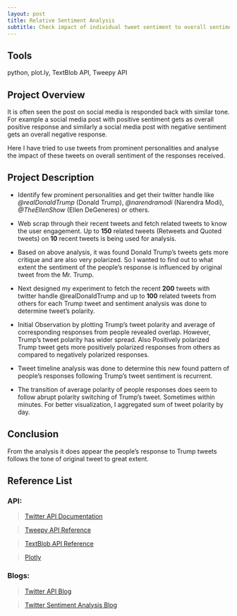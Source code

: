 ```yaml
---
layout: post
title: Relative Sentiment Analysis
subtitle: Check impact of individual tweet sentiment to overall sentiment of responses. 
---
```


## Tools
python, plot.ly, TextBlob API, Tweepy API

## Project Overview

It is often seen the post on social media is responded back with similar tone. For example a social media post with positive sentiment gets as overall positive response and similarly a social media post with negative sentiment gets an overall negative response.

Here I have tried to use tweets from prominent personalities and analyse the impact of these tweets on overall sentiment of the responses received. 

## Project Description

* Identify few prominent personalities and get their twitter handle like *@realDonaldTrump* (Donald Trump), *@narendramodi* (Narendra Modi), *@TheEllenShow* (Ellen DeGeneres) or others.

* Web scrap through their recent tweets and fetch related tweets to know the user engagement.
Up to **150** related tweets (Retweets and Quoted tweets) on **10** recent tweets is being used for analysis.

* Based on above analysis, it was found Donald Trump’s tweets gets more critique and are also very polarized. So I wanted to find out to what extent the sentiment of the people’s response is influenced by original tweet from the Mr. Trump.

* Next designed my experiment to fetch the recent **200** tweets with twitter handle @realDonaldTrump and up to **100** related tweets from others for each Trump tweet and sentiment analysis was done to determine tweet’s polarity.

* Initial Observation by plotting Trump’s tweet polarity and average of corresponding responses from people revealed overlap. However, Trump’s tweet polarity has wider spread. Also Positively polarized Trump tweet gets more positively polarized responses from others as compared to negatively polarized responses.

* Tweet timeline analysis was done to determine this new found pattern of people’s responses following Trump’s tweet sentiment is recurrent.

* The transition of average polarity of people responses does seem to follow abrupt polarity switching of Trump’s tweet. Sometimes within minutes. For better visualization, I aggregated sum of tweet polarity by day.

## Conclusion

From the analysis it does appear the people’s response to Trump tweets follows the tone of original tweet to great extent.

## Reference List

### API:

> [Twitter API Documentation](https://developer.twitter.com/en/docs/tweets/data-dictionary/overview/tweet-object)

> [Tweepy API Reference](https://tweepy.readthedocs.io/en/3.7.0/api.html)

> [TextBlob API Reference](https://textblob.readthedocs.io/en/dev/api_reference.html#module-textblob.base)

> [Plotly](https://plot.ly)

### Blogs:

> [Twitter API Blog](http://adilmoujahid.com/posts/2014/07/twitter-analytics/)

> [Twitter Sentiment Analysis Blog](https://github.com/llSourcell/twitter_sentiment_challenge/blob/master/demo.py)
